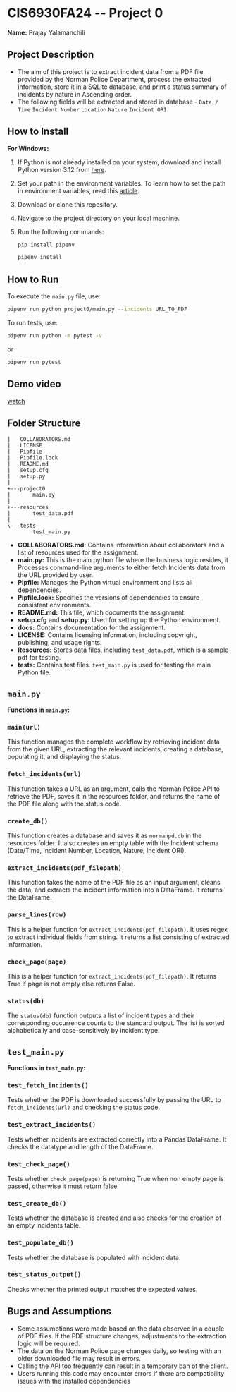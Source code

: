 # CIS6930FA24 -- Project 0

**Name:** Prajay Yalamanchili

## Project Description

- The aim of this project is to extract incident data from a PDF file provided by the Norman Police Department, process the extracted information, store it in a SQLite database, and print a status summary of incidents by nature in Ascending order.
- The following fields will be extracted and stored in database - `Date / Time` `Incident Number` `Location` `Nature` `Incident ORI`

## How to Install

**For Windows:**

1. If Python is not already installed on your system, download and install Python version 3.12 from [here](https://www.python.org/downloads/).
2. Set your path in the environment variables. To learn how to set the path in environment variables, read this [article](https://www.liquidweb.com/help-docs/adding-python-path-to-windows-10-or-11-path-environment-variable/).
3. Download or clone this repository.
4. Navigate to the project directory on your local machine.
5. Run the following commands:

    ```bash
    pip install pipenv
    ```
    ```bash
    pipenv install
    ```

## How to Run

To execute the `main.py` file, use:
```bash
pipenv run python project0/main.py --incidents URL_TO_PDF
```
To run tests, use:
```bash
pipenv run python -m pytest -v
```
or

```bash
pipenv run pytest
```


## Demo video

[watch](https://github.com/user-attachments/assets/1f953741-2846-47ea-8fd6-b4bb01a6d4bd)



## Folder Structure
```
|   COLLABORATORS.md
|   LICENSE
|   Pipfile
|   Pipfile.lock
|   README.md
|   setup.cfg
|   setup.py
|
+---project0
|       main.py
|
+---resources
|       test_data.pdf
|
\---tests
        test_main.py
```

- **COLLABORATORS.md:** Contains information about collaborators and a list of resources used for the assignment.
- **main.py:** This is the main python file where the business logic resides, it Processes command-line arguments to either fetch Incidents data from the URL provided by user.
- **Pipfile:** Manages the Python virtual environment and lists all dependencies.
- **Pipfile.lock:** Specifies the versions of dependencies to ensure consistent environments.
- **README.md:** This file, which documents the assignment.
- **setup.cfg** and **setup.py:** Used for setting up the Python environment.
- **docs:** Contains documentation for the assignment.
- **LICENSE:** Contains licensing information, including copyright, publishing, and usage rights.
- **Resources:** Stores data files, including `test_data.pdf`, which is a sample pdf for testing.
- **tests:** Contains test files. `test_main.py` is used for testing the main Python file.

## `main.py`

**Functions in `main.py`:**

### `main(url)`
This function manages the complete workflow by retrieving incident data from the given URL, extracting the relevant incidents, creating a database, populating it, and displaying the status.

### `fetch_incidents(url)`
This function takes a URL as an argument, calls the Norman Police API to retrieve the PDF, saves it in the resources folder, and returns the name of the PDF file along with the status code.

### `create_db()`
This function creates a database and saves it as `normanpd.db` in the resources folder. It also creates an empty table with the Incident schema (Date/Time, Incident Number, Location, Nature, Incident ORI).

### `extract_incidents(pdf_filepath)`
This function takes the name of the PDF file as an input argument, cleans the data, and extracts the incident information into a DataFrame. It returns the DataFrame.

### `parse_lines(row)`
This is a helper function for `extract_incidents(pdf_filepath)`. It uses regex to extract individual fields from string. It returns a list consisting of extracted information.

### `check_page(page)`
This is a helper function for `extract_incidents(pdf_filepath)`. It returns True if page is not empty else returns False.

### `status(db)`
The `status(db)` function outputs a list of incident types and their corresponding occurrence counts to the standard output. The list is sorted alphabetically and case-sensitively by incident type.

## `test_main.py`

**Functions in `test_main.py`:**

### `test_fetch_incidents()`
Tests whether the PDF is downloaded successfully by passing the URL to `fetch_incidents(url)` and checking the status code.

### `test_extract_incidents()`
Tests whether incidents are extracted correctly into a Pandas DataFrame. It checks the datatype and length of the DataFrame.

### `test_check_page()`
Tests whether `check_page(page)` is returning True when non empty page is passed, otherwise it must return false.

### `test_create_db()`
Tests whether the database is created and also checks for the creation of an empty incidents table.

### `test_populate_db()`
Tests whether the database is populated with incident data.

### `test_status_output()`
Checks whether the printed output matches the expected values.


## Bugs and Assumptions

- Some assumptions were made based on the data observed in a couple of PDF files. If the PDF structure changes, adjustments to the extraction logic will be required.
- The data on the Norman Police page changes daily, so testing with an older downloaded file may result in errors.
- Calling the API too frequently can result in a temporary ban of the client.
- Users running this code may encounter errors if there are compatibility issues with the installed dependencies
